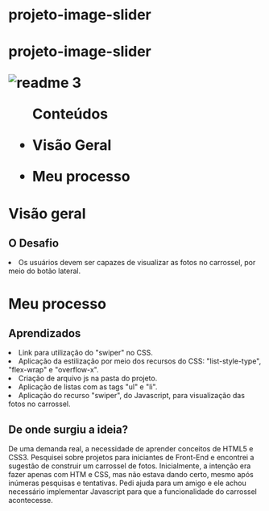 # projeto-image-slider


<h1> projeto-image-slider</>

  ![readme 3](https://user-images.githubusercontent.com/114086320/195470020-171b1312-6ef8-407b-a32b-52203e2826b2.png)



<ul>Conteúdos
  <li><p>Visão Geral</p></li> 
    <li><p>Meu processo</></li>
  
  </ul>

<h1>Visão geral</>

   <h2>O Desafio</h2>
  <li>Os usuários devem ser capazes de visualizar as fotos no carrossel, por meio do botão lateral.</li>
  
 

<h1>Meu processo</>
  <h2>Aprendizados</h2>
  
  <li>Link para utilização do "swiper" no CSS.
  <li>Aplicação da estilização por meio dos recursos do CSS: "list-style-type", "flex-wrap" e "overflow-x".</li>
  <li>Criação de arquivo js na pasta do projeto.</li>
  <li>Aplicação de listas com as tags "ul" e "li".</li>
  <li>Aplicação do recurso "swiper", do Javascript, para visualização das fotos no carrossel.</li>



<h2>De onde surgiu a ideia?</h2>

<p>De uma demanda real, a necessidade de aprender conceitos de HTML5 e CSS3. Pesquisei sobre projetos para iniciantes de Front-End e encontrei a sugestão de construir um carrossel de fotos. Inicialmente, a intenção era fazer apenas com HTM e CSS, mas não estava dando certo, mesmo após inúmeras pesquisas e tentativas. Pedi ajuda para um amigo e ele achou necessário implementar Javascript para que a funcionalidade do carrossel acontecesse.
